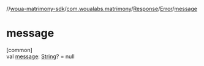 //[woua-matrimony-sdk](../../../../index.md)/[com.woualabs.matrimony](../../index.md)/[Response](../index.md)/[Error](index.md)/[message](message.md)

# message

[common]\
val [message](message.md): [String](https://kotlinlang.org/api/latest/jvm/stdlib/kotlin/-string/index.html)? = null
